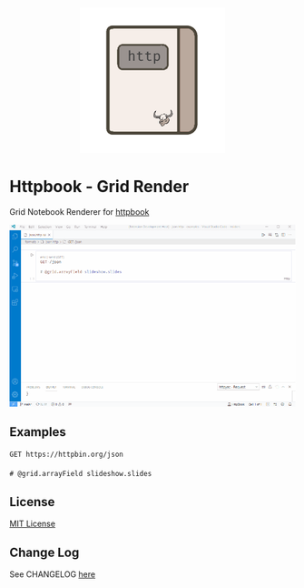 <p align="center">
<img src="https://raw.githubusercontent.com/AnWeber/httpbook/main/icon.png" alt="HttpYac Logo" />
</p>

# Httpbook - Grid Render

Grid Notebook Renderer for [httpbook](https://marketplace.visualstudio.com/items?itemName=anweber.httpbook)

![example](https://raw.githubusercontent.com/AnWeber/httpbook-grid/main/examples/grid.gif)


## Examples

```html
GET https://httpbin.org/json

# @grid.arrayField slideshow.slides
```

## License
[MIT License](LICENSE)

## Change Log
See CHANGELOG [here](CHANGELOG.md)
